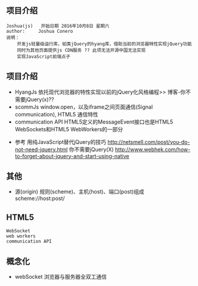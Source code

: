 ## 项目介绍
    Joshua(js)   开始日期 2016年10月8日 星期六
    author:     Joshua Conero
    说明： 
        开发js轻量级运行库，如类jQuery的hyang库，借助当前的浏览器特性实现jQuery功能
        同时为其他页面提供js CDN服务 ?? 此项无法开源中国无法实现
        实现JavaScript前端点子
## 项目介绍
 +   HyangJs     依托现代浏览器的特性实现以前的jQuery化风格编程>> 博客-你不需要jQuery(x)??
 +   scommJs     window.open，以及iframe之间页面通信(Signal communication), HTML5 通信特性
 +   communication API
        HTML5定义的MessageEvent接口也是HTML5 WebSockets和HTML5 WebWorkers的一部分
        
 - 参考
    用纯JavaScript替代jQuery的技巧   http://netsmell.com/post/you-do-not-need-jquery.html
    你不需要jQuery(X)           http://www.webhek.com/how-to-forget-about-jquery-and-start-using-native

## 其他
+ 源(origin) 规则(scheme)、主机(host)、端口(post)组成 scheme://host:post/  
## HTML5
    WebSocket
    web workers
    communication API

## 概念化
 +  webSocket 浏览器与服务器全双工通信
